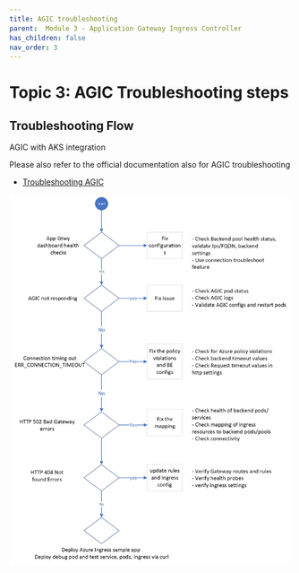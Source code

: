 ```yaml
---
title: AGIC troubleshooting
parent:  Module 3 - Application Gateway Ingress Controller
has_children: false
nav_order: 3
---
```


# Topic 3: AGIC Troubleshooting steps


## Troubleshooting Flow

AGIC with AKS integration

Please also refer to the official documentation also for AGIC troubleshooting
-  [Troubleshooting AGIC](https://learn.microsoft.com/en-us/azure/application-gateway/ingress-controller-troubleshoot)


![AGIC-Troubleshooting](../../assets/images/module3/AGICTroubleshooting-v2.png)




